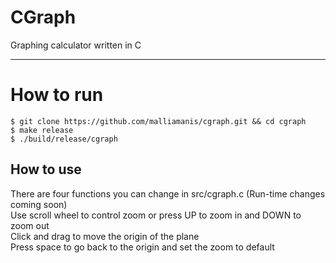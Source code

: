 # CGraph
Graphing calculator written in C

----

# How to run
```
$ git clone https://github.com/malliamanis/cgraph.git && cd cgraph
$ make release
$ ./build/release/cgraph
```

## How to use
There are four functions you can change in src/cgraph.c (Run-time changes coming soon)
<br>
Use scroll wheel to control zoom or press UP to zoom in and DOWN to zoom out <br>
Click and drag to move the origin of the plane <br>
Press space to go back to the origin and set the zoom to default
